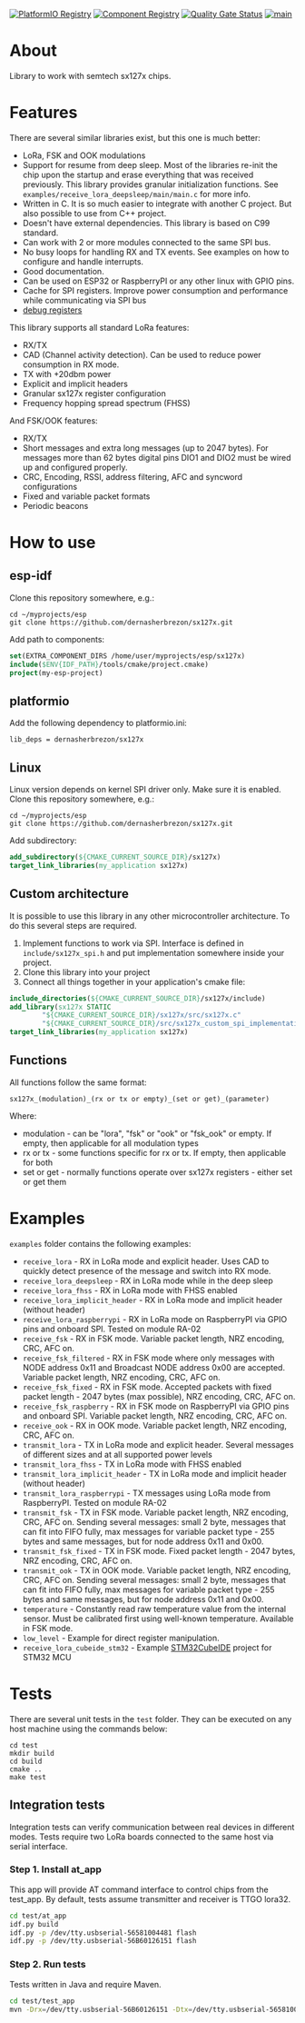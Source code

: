 [![PlatformIO Registry](https://badges.registry.platformio.org/packages/dernasherbrezon/library/sx127x.svg)](https://registry.platformio.org/libraries/dernasherbrezon/sx127x) [![Component Registry](https://components.espressif.com/components/dernasherbrezon/sx127x/badge.svg)](https://components.espressif.com/components/dernasherbrezon/sx127x) [![Quality Gate Status](https://sonarcloud.io/api/project_badges/measure?project=dernasherbrezon_sx127x&metric=alert_status)](https://sonarcloud.io/summary/new_code?id=dernasherbrezon_sx127x) [![main](https://github.com/dernasherbrezon/sx127x/actions/workflows/main.yml/badge.svg)](https://github.com/dernasherbrezon/sx127x/actions/workflows/main.yml)

# About

Library to work with semtech sx127x chips.

# Features

There are several similar libraries exist, but this one is much better:

* LoRa, FSK and OOK modulations
* Support for resume from deep sleep. Most of the libraries re-init the chip upon the startup and erase everything that was received previously. This library provides granular initialization functions. See ```examples/receive_lora_deepsleep/main/main.c``` for more info.
* Written in C. It is so much easier to integrate with another C project. But also possible to use from C++ project.
* Doesn't have external dependencies. This library is based on C99 standard.
* Can work with 2 or more modules connected to the same SPI bus.
* No busy loops for handling RX and TX events. See examples on how to configure and handle interrupts.
* Good documentation.
* Can be used on ESP32 or RaspberryPI or any other linux with GPIO pins.
* Cache for SPI registers. Improve power consumption and performance while communicating via SPI bus
* [debug registers](debug_registers/README.md)

This library supports all standard LoRa features:

* RX/TX
* CAD (Channel activity detection). Can be used to reduce power consumption in RX mode.
* TX with +20dbm power
* Explicit and implicit headers
* Granular sx127x register configuration
* Frequency hopping spread spectrum (FHSS)

And FSK/OOK features:

* RX/TX
* Short messages and extra long messages (up to 2047 bytes). For messages more than 62 bytes digital pins DIO1 and DIO2 must be wired up and configured properly.
* CRC, Encoding, RSSI, address filtering, AFC and syncword configurations
* Fixed and variable packet formats
* Periodic beacons

# How to use

## esp-idf

Clone this repository somewhere, e.g.:

```
cd ~/myprojects/esp
git clone https://github.com/dernasherbrezon/sx127x.git
```

Add path to components:

```cmake
set(EXTRA_COMPONENT_DIRS /home/user/myprojects/esp/sx127x)
include($ENV{IDF_PATH}/tools/cmake/project.cmake)
project(my-esp-project)
```

## platformio

Add the following dependency to platformio.ini:

```
lib_deps = dernasherbrezon/sx127x
```

## Linux

Linux version depends on kernel SPI driver only. Make sure it is enabled. Clone this repository somewhere, e.g.:

```
cd ~/myprojects/esp
git clone https://github.com/dernasherbrezon/sx127x.git
```

Add subdirectory:

```cmake
add_subdirectory(${CMAKE_CURRENT_SOURCE_DIR}/sx127x)
target_link_libraries(my_application sx127x)
```

## Custom architecture

It is possible to use this library in any other microcontroller architecture. To do this several steps are required. 

 1. Implement functions to work via SPI. Interface is defined in ```include/sx127x_spi.h``` and put implementation somewhere inside your project.
 2. Clone this library into your project
 3. Connect all things together in your application's cmake file:

```cmake
include_directories(${CMAKE_CURRENT_SOURCE_DIR}/sx127x/include)
add_library(sx127x STATIC
        "${CMAKE_CURRENT_SOURCE_DIR}/sx127x/src/sx127x.c"
        "${CMAKE_CURRENT_SOURCE_DIR}/src/sx127x_custom_spi_implementation.c")
target_link_libraries(my_application sx127x)
```

## Functions

All functions follow the same format:

```
sx127x_(modulation)_(rx or tx or empty)_(set or get)_(parameter)
```

Where:

  * modulation - can be "lora", "fsk" or "ook" or "fsk_ook" or empty. If empty, then applicable for all modulation types
  * rx or tx - some functions specific for rx or tx. If empty, then applicable for both
  * set or get - normally functions operate over sx127x registers - either set or get them

# Examples

```examples``` folder contains the following examples:

* ```receive_lora``` - RX in LoRa mode and explicit header. Uses CAD to quickly detect presence of the message and switch into RX mode.
* ```receive_lora_deepsleep``` - RX in LoRa mode while in the deep sleep
* ```receive_lora_fhss``` - RX in LoRa mode with FHSS enabled 
* ```receive_lora_implicit_header``` - RX in LoRa mode and implicit header (without header)
* ```receive_lora_raspberrypi``` - RX in LoRa mode on RaspberryPI via GPIO pins and onboard SPI. Tested on module RA-02
* ```receive_fsk``` - RX in FSK mode. Variable packet length, NRZ encoding, CRC, AFC on.
* ```receive_fsk_filtered``` - RX in FSK mode where only messages with NODE address 0x11 and Broadcast NODE address 0x00 are accepted. Variable packet length, NRZ encoding, CRC, AFC on.
* ```receive_fsk_fixed``` - RX in FSK mode. Accepted packets with fixed packet length - 2047 bytes (max possible), NRZ encoding, CRC, AFC on.
* ```receive_fsk_raspberry``` - RX in FSK mode on RaspberryPI via GPIO pins and onboard SPI. Variable packet length, NRZ encoding, CRC, AFC on.
* ```receive_ook``` - RX in OOK mode. Variable packet length, NRZ encoding, CRC, AFC on.
* ```transmit_lora``` - TX in LoRa mode and explicit header. Several messages of different sizes and at all supported power levels
* ```transmit_lora_fhss``` - TX in LoRa mode with FHSS enabled
* ```transmit_lora_implicit_header``` - TX in LoRa mode and implicit header (without header)
* ```transmit_lora_raspberrypi``` - TX messages using LoRa mode from RaspberryPI. Tested on module RA-02
* ```transmit_fsk``` - TX in FSK mode. Variable packet length, NRZ encoding, CRC, AFC on. Sending several messages: small 2 byte, messages that can fit into FIFO fully, max messages for variable packet type - 255 bytes and same messages, but for node address 0x11 and 0x00.
* ```transmit_fsk_fixed``` - TX in FSK mode. Fixed packet length - 2047 bytes, NRZ encoding, CRC, AFC on.
* ```transmit_ook``` - TX in OOK mode. Variable packet length, NRZ encoding, CRC, AFC on. Sending several messages: small 2 byte, messages that can fit into FIFO fully, max messages for variable packet type - 255 bytes and same messages, but for node address 0x11 and 0x00.
* ```temperature``` - Constantly read raw temperature value from the internal sensor. Must be calibrated first using well-known temperature. Available in FSK mode.
* ```low_level``` - Example for direct register manipulation.
* ```receive_lora_cubeide_stm32``` - Example [STM32CubeIDE](https://www.st.com/en/development-tools/stm32cubeide.html) project for STM32 MCU

# Tests

There are several unit tests in the ```test``` folder. They can be executed on any host machine using the commands below:

```
cd test
mkdir build
cd build
cmake ..
make test
```

## Integration tests

Integration tests can verify communication between real devices in different modes. Tests require two LoRa boards connected to the same host via serial interface.

### Step 1. Install at_app

This app will provide AT command interface to control chips from the test_app. By default, tests assume transmitter and receiver is TTGO lora32.

```bash
cd test/at_app
idf.py build
idf.py -p /dev/tty.usbserial-56581004481 flash
idf.py -p /dev/tty.usbserial-56B60126151 flash
```

### Step 2. Run tests

Tests written in Java and require Maven.

```bash
cd test/test_app
mvn -Drx=/dev/tty.usbserial-56B60126151 -Dtx=/dev/tty.usbserial-56581004481 -Dfreq=868200000 test
```
